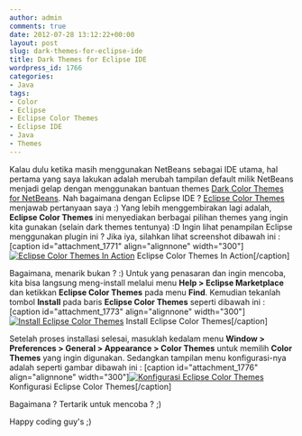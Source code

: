 ```yaml
---
author: admin
comments: true
date: 2012-07-28 13:12:22+00:00
layout: post
slug: dark-themes-for-eclipse-ide
title: Dark Themes for Eclipse IDE
wordpress_id: 1766
categories:
- Java
tags:
- Color
- Eclipse
- Eclipse Color Themes
- Eclipse IDE
- Java
- Themes
---
```


Kalau dulu ketika masih menggunakan NetBeans sebagai IDE utama, hal pertama yang saya lakukan adalah merubah tampilan default milik NetBeans menjadi gelap dengan menggunakan bantuan themes [Dark Color Themes for NetBeans](http://martinusadyh.web.id/2010/06/22/dark-color-themes-for-netbeans-ide/). Nah bagaimana dengan Eclipse IDE ? [Eclipse Color Themes](http://eclipsecolorthemes.org/) menjawab pertanyaan saya :) Yang lebih menggembirakan lagi adalah, **Eclipse Color Themes** ini menyediakan berbagai pilihan themes yang ingin kita gunakan (selain dark themes tentunya) :D Ingin lihat penampilan Eclipse menggunakan plugin ini ? Jika iya, silahkan lihat screenshot dibawah ini :
[caption id="attachment_1771" align="alignnone" width="300"][![Eclipse Color Themes In Action](http://martinusadyh.web.id/wp-content/uploads/2012/07/Eclipse-Color-Themes-In-Action-300x168.png)](http://martinusadyh.web.id/gallery/?album=4&gallery=3&pid=178) Eclipse Color Themes In Action[/caption]
<!-- more -->
Bagaimana, menarik bukan ? :) Untuk yang penasaran dan ingin mencoba, kita bisa langsung meng-install melalui menu **Help > Eclipse Marketplace** dan ketikkan **Eclipse Color Themes** pada menu **Find**. Kemudian tekanlah tombol **Install** pada baris **Eclipse Color Themes** seperti dibawah ini :
[caption id="attachment_1773" align="alignnone" width="300"][![Install Eclipse Color Themes](http://martinusadyh.web.id/wp-content/uploads/2012/07/Install-Eclipse-Color-Themes-300x168.png)](http://martinusadyh.web.id/gallery/?album=4&gallery=3&pid=179) Install Eclipse Color Themes[/caption]

Setelah proses installasi selesai, masuklah kedalam menu **Window > Preferences > General > Appearance > Color Themes** untuk memilih **Color Themes** yang ingin digunakan. Sedangkan tampilan menu konfigurasi-nya adalah seperti gambar dibawah ini :
[caption id="attachment_1776" align="alignnone" width="300"][![Konfigurasi Eclipse Color Themes](http://martinusadyh.web.id/wp-content/uploads/2012/07/Konfigurasi-Eclipse-Color-Themes-300x168.png)](http://martinusadyh.web.id/gallery/?album=4&gallery=3&pid=180) Konfigurasi Eclipse Color Themes[/caption]

Bagaimana ? Tertarik untuk mencoba ? ;)

Happy coding guy's ;)


